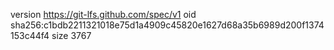 version https://git-lfs.github.com/spec/v1
oid sha256:c1bdb2211321018e75d1a4909c45820e1627d68a35b6989d200f1374153c44f4
size 3767

